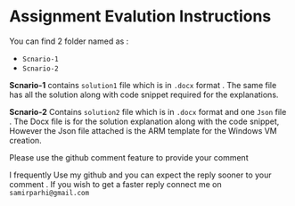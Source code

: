 # Assignment Evalution Instructions


You can find 2 folder named as :

* `Scnario-1` 
* `Scnario-2`

**Scnario-1** contains `solution1` file which is in `.docx` format . The same file has all the solution along with code snippet required for the explanations.

 **Scnario-2** Contains  `solution2` file which is in  `.docx` format  and one `Json` file . The Docx file is for the solution explanation along with the code snippet, However the Json file attached is the ARM template for the Windows VM creation.

Please use the github comment feature to provide your comment 

I frequently Use my github and you can expect the reply sooner to your comment . If you wish to get a faster reply connect me on `samirparhi@gmail.com`

